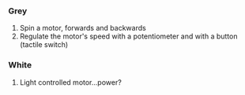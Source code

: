### Grey

1. Spin a motor, forwards and backwards
2. Regulate the motor's speed with a potentiometer and with a button (tactile switch)

### White

1. Light controlled motor...power?